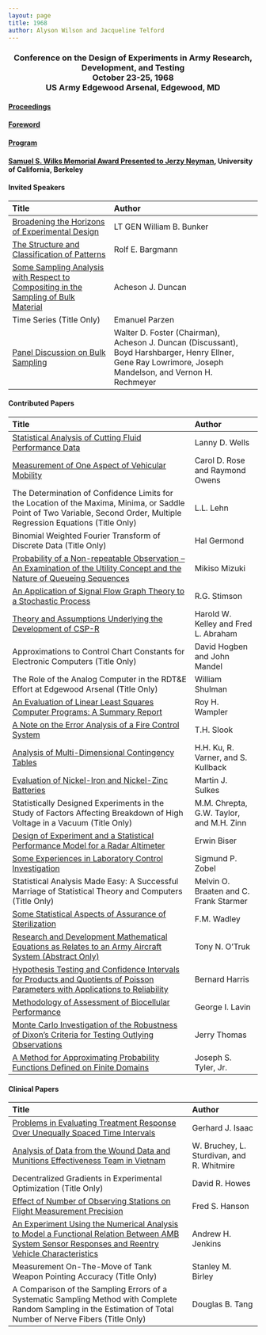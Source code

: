 ```yaml
---
layout: page
title: 1968
author: Alyson Wilson and Jacqueline Telford
---
```

<div align="center"><h3>Conference on the Design of Experiments in Army Research, Development, and Testing<br>
October 23-25, 1968<br>
US Army Edgewood Arsenal, Edgewood, MD</h3></div>


#### [Proceedings](https://alysongwilson.github.io/ACAS/DOE2/DOE14.pdf#page=2)

#### [Foreword](https://alysongwilson.github.io/ACAS/DOE2/DOE14.pdf#page=3)

#### [Program](https://alysongwilson.github.io/ACAS/DOE2/DOE14.pdf#page=20)

#### [Samuel S. Wilks Memorial Award Presented to Jerzy Neyman](https://alysongwilson.github.io/ACAS/DOE2/DOE14.pdf#page=210), University of California, Berkeley


#### Invited Speakers

| Title | Author |
| :--- | :--- |
| [Broadening the Horizons of Experimental Design](https://alysongwilson.github.io/ACAS/DOE2/DOE14.pdf#page=30) | LT GEN William B. Bunker |
| [The Structure and Classification of Patterns](https://alysongwilson.github.io/ACAS/DOE2/DOE14.pdf#page=38) | Rolf E. Bargmann |
| [Some Sampling Analysis with Respect to Compositing in the Sampling of Bulk Material](https://alysongwilson.github.io/ACAS/DOE2/DOE14.pdf#page=418) | Acheson J. Duncan |
| Time Series (Title Only) | Emanuel Parzen |
| [Panel Discussion on Bulk Sampling](https://alysongwilson.github.io/ACAS/DOE2/DOE14.pdf#page=438) | Walter D. Foster (Chairman), Acheson J. Duncan (Discussant), Boyd Harshbarger, Henry Ellner, Gene Ray Lowrimore, Joseph Mandelson, and Vernon H. Rechmeyer |


#### Contributed Papers

| Title | Author |
| :--- | :--- |
| [Statistical Analysis of Cutting Fluid Performance Data](https://alysongwilson.github.io/ACAS/DOE2/DOE14.pdf#page=48) | Lanny D. Wells |
| [Measurement of One Aspect of Vehicular Mobility](https://alysongwilson.github.io/ACAS/DOE2/DOE14.pdf#page=56) | Carol D. Rose and Raymond Owens |
| The Determination of Confidence Limits for the Location of the Maxima, Minima, or Saddle Point of Two Variable, Second Order, Multiple Regression Equations (Title Only) | L.L. Lehn |
| Binomial Weighted Fourier Transform of Discrete Data (Title Only) | Hal Germond |
| [Probability of a Non-repeatable Observation – An Examination of the Utility Concept and the Nature of Queueing Sequences](https://alysongwilson.github.io/ACAS/DOE2/DOE14.pdf#page=84) | Mikiso Mizuki |
| [An Application of Signal Flow Graph Theory to a Stochastic Process](https://alysongwilson.github.io/ACAS/DOE2/DOE14.pdf#page=92) | R.G. Stimson |
| [Theory and Assumptions Underlying the Development of CSP-R](https://alysongwilson.github.io/ACAS/DOE2/DOE14.pdf#page=108) | Harold W. Kelley and Fred L. Abraham |
| Approximations to Control Chart Constants for Electronic Computers (Title Only) | David Hogben and John Mandel |
| The Role of the Analog Computer in the RDT&E Effort at Edgewood Arsenal (Title Only) | William Shulman |
| [An Evaluation of Linear Least Squares Computer Programs: A Summary Report](https://alysongwilson.github.io/ACAS/DOE2/DOE14.pdf#page=132) | Roy H. Wampler |
| [A Note on the Error Analysis of a Fire Control System](https://alysongwilson.github.io/ACAS/DOE2/DOE14.pdf#page=156) | T.H. Slook |
| [Analysis of Multi-Dimensional Contingency Tables](https://alysongwilson.github.io/ACAS/DOE2/DOE14.pdf#page=170) | H.H. Ku, R. Varner, and S. Kullback |
| [Evaluation of Nickel-Iron and Nickel-Zinc Batteries](https://alysongwilson.github.io/ACAS/DOE2/DOE14.pdf#page=306) | Martin J. Sulkes |
| Statistically Designed Experiments in the Study of Factors Affecting Breakdown of High Voltage in a Vacuum (Title Only) | M.M. Chrepta, G.W. Taylor, and M.H. Zinn | 
| [Design of Experiment and a Statistical Performance Model for a Radar Altimeter](https://alysongwilson.github.io/ACAS/DOE2/DOE14.pdf#page=322) | Erwin Biser |
| [Some Experiences in Laboratory Control Investigation](https://alysongwilson.github.io/ACAS/DOE2/DOE14.pdf#page=406) | Sigmund P. Zobel |
| Statistical Analysis Made Easy: A Successful Marriage of Statistical Theory and Computers (Title Only) | Melvin O. Braaten and C. Frank Starmer |
| [Some Statistical Aspects of Assurance of Sterilization](https://alysongwilson.github.io/ACAS/DOE2/DOE14.pdf#page=446) | F.M. Wadley |
| [Research and Development Mathematical Equations as Relates to an Army Aircraft System (Abstract Only)](https://alysongwilson.github.io/ACAS/DOE2/DOE14.pdf#page=448) | Tony N. O’Truk |
| [Hypothesis Testing and Confidence Intervals for Products and Quotients of Poisson Parameters with Applications to Reliability](https://alysongwilson.github.io/ACAS/DOE2/DOE14.pdf#page=450) | Bernard Harris |
| [Methodology of Assessment of Biocellular Performance](https://alysongwilson.github.io/ACAS/DOE2/DOE14.pdf#page=464) | George I. Lavin |
| [Monte Carlo Investigation of the Robustness of Dixon’s Criteria for Testing Outlying Observations](https://alysongwilson.github.io/ACAS/DOE2/DOE14.pdf#page=466) | Jerry Thomas |
| [A Method for Approximating Probability Functions Defined on Finite Domains](https://alysongwilson.github.io/ACAS/DOE2/DOE14.pdf#page=514) | Joseph S. Tyler, Jr. |


#### Clinical Papers

| Title | Author |
| :--- | :--- |
| [Problems in Evaluating Treatment Response Over Unequally Spaced Time Intervals](https://alysongwilson.github.io/ACAS/DOE2/DOE14.pdf#page=214) | Gerhard J. Isaac |
| [Analysis of Data from the Wound Data and Munitions Effectiveness Team in Vietnam](https://alysongwilson.github.io/ACAS/DOE2/DOE14.pdf#page=220) | W. Bruchey, L. Sturdivan, and R. Whitmire |
| Decentralized Gradients in Experimental Optimization (Title Only) | David R. Howes |
| [Effect of Number of Observing Stations on Flight Measurement Precision](https://alysongwilson.github.io/ACAS/DOE2/DOE14.pdf#page=242) | Fred S. Hanson |
| [An Experiment Using the Numerical Analysis to Model a Functional Relation Between AMB System Sensor Responses and Reentry Vehicle Characteristics](https://alysongwilson.github.io/ACAS/DOE2/DOE14.pdf#page=378) | Andrew H. Jenkins |
| Measurement On-The-Move of Tank Weapon Pointing Accuracy (Title Only) | Stanley M. Birley |
| A Comparison of the Sampling Errors of a Systematic Sampling Method with Complete Random Sampling in the Estimation of Total Number of Nerve Fibers (Title Only) | Douglas B. Tang |
